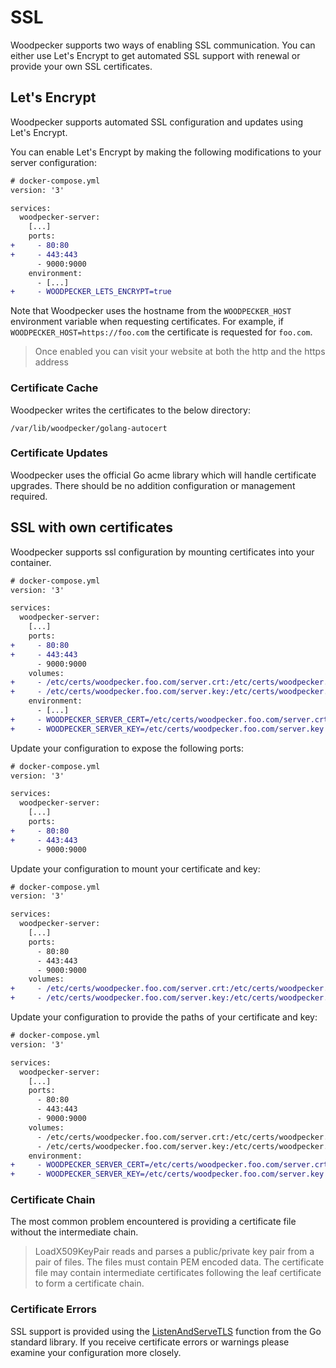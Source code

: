 # SSL

Woodpecker supports two ways of enabling SSL communication. You can either use Let's Encrypt to get automated SSL support with
renewal or provide your own SSL certificates.


## Let's Encrypt

Woodpecker supports automated SSL configuration and updates using Let's Encrypt.

You can enable Let's Encrypt by making the following modifications to your server configuration:

```diff
# docker-compose.yml
version: '3'

services:
  woodpecker-server:
    [...]
    ports:
+     - 80:80
+     - 443:443
      - 9000:9000
    environment:
      - [...]
+     - WOODPECKER_LETS_ENCRYPT=true
```

Note that Woodpecker uses the hostname from the `WOODPECKER_HOST` environment variable when requesting certificates. For example, if `WOODPECKER_HOST=https://foo.com` the certificate is requested for `foo.com`.

>Once enabled you can visit your website at both the http and the https address

### Certificate Cache

Woodpecker writes the certificates to the below directory:

```
/var/lib/woodpecker/golang-autocert
```

### Certificate Updates

Woodpecker uses the official Go acme library which will handle certificate upgrades. There should be no addition configuration or management required.

## SSL with own certificates

Woodpecker supports ssl configuration by mounting certificates into your container.

```diff
# docker-compose.yml
version: '3'

services:
  woodpecker-server:
    [...]
    ports:
+     - 80:80
+     - 443:443
      - 9000:9000
    volumes:
+     - /etc/certs/woodpecker.foo.com/server.crt:/etc/certs/woodpecker.foo.com/server.crt
+     - /etc/certs/woodpecker.foo.com/server.key:/etc/certs/woodpecker.foo.com/server.key
    environment:
      - [...]
+     - WOODPECKER_SERVER_CERT=/etc/certs/woodpecker.foo.com/server.crt
+     - WOODPECKER_SERVER_KEY=/etc/certs/woodpecker.foo.com/server.key
```

Update your configuration to expose the following ports:

```diff
# docker-compose.yml
version: '3'

services:
  woodpecker-server:
    [...]
    ports:
+     - 80:80
+     - 443:443
      - 9000:9000
```

Update your configuration to mount your certificate and key:

```diff
# docker-compose.yml
version: '3'

services:
  woodpecker-server:
    [...]
    ports:
      - 80:80
      - 443:443
      - 9000:9000
    volumes:
+     - /etc/certs/woodpecker.foo.com/server.crt:/etc/certs/woodpecker.foo.com/server.crt
+     - /etc/certs/woodpecker.foo.com/server.key:/etc/certs/woodpecker.foo.com/server.key
```

Update your configuration to provide the paths of your certificate and key:

```diff
# docker-compose.yml
version: '3'

services:
  woodpecker-server:
    [...]
    ports:
      - 80:80
      - 443:443
      - 9000:9000
    volumes:
      - /etc/certs/woodpecker.foo.com/server.crt:/etc/certs/woodpecker.foo.com/server.crt
      - /etc/certs/woodpecker.foo.com/server.key:/etc/certs/woodpecker.foo.com/server.key
    environment:
+     - WOODPECKER_SERVER_CERT=/etc/certs/woodpecker.foo.com/server.crt
+     - WOODPECKER_SERVER_KEY=/etc/certs/woodpecker.foo.com/server.key
```

### Certificate Chain

The most common problem encountered is providing a certificate file without the intermediate chain.

> LoadX509KeyPair reads and parses a public/private key pair from a pair of files. The files must contain PEM encoded data. The certificate file may contain intermediate certificates following the leaf certificate to form a certificate chain.

### Certificate Errors

SSL support is provided using the [ListenAndServeTLS](https://golang.org/pkg/net/http/#ListenAndServeTLS) function from the Go standard library. If you receive certificate errors or warnings please examine your configuration more closely.
